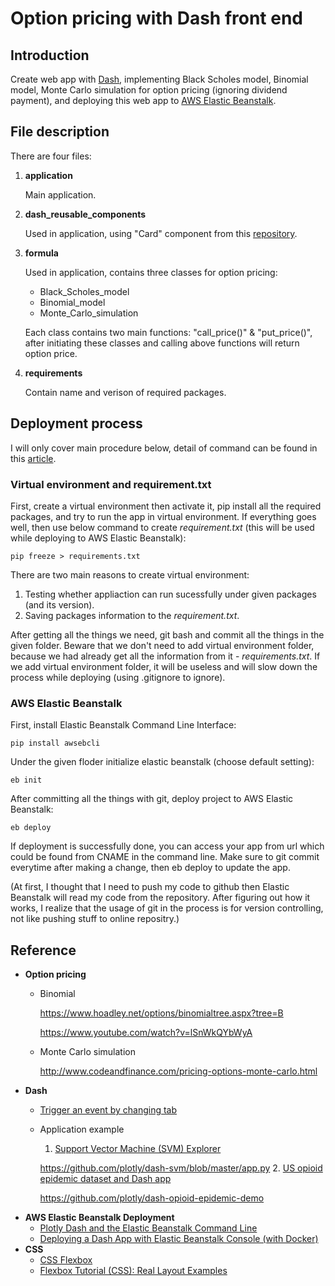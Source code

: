 # Option pricing with Dash front end

## Introduction
Create web app with [Dash](https://dash.plot.ly/), implementing Black Scholes model, Binomial model, Monte Carlo simulation for option pricing (ignoring dividend payment), and deploying this web app to [AWS Elastic Beanstalk](https://aws.amazon.com/tw/elasticbeanstalk/).

## File description
There are four files:
1. **application**

   Main application.
2. **dash_reusable_components**

   Used in application, using "Card" component from this [repository](https://github.com/plotly/dash-svm/blob/master/utils/dash_reusable_components.py).
3. **formula**

   Used in application, contains three classes for option pricing:
   * Black_Scholes_model
   * Binomial_model
   * Monte_Carlo_simulation
   
   Each class contains two main functions: "call_price()" & "put_price()", after initiating these classes and calling above functions will return option price. 
4. **requirements**

   Contain name and verison of required packages.
   
## Deployment process
I will only cover main procedure below, detail of command can be found in this [article](https://medium.com/@austinlasseter/plotly-dash-and-the-elastic-beanstalk-command-line-89fb6b67bb79).
### Virtual environment and requirement.txt
First, create a virtual environment then activate it, pip install all the required packages, and try to run the app in virtual environment. If everything goes well, then use below command to create *requirement.txt* (this will be used while deploying to AWS Elastic Beanstalk):
```
pip freeze > requirements.txt
```
There are two main reasons to create virtual environment:
1. Testing whether appliaction can run sucessfully under given packages (and its version).
2. Saving packages information to the *requirement.txt*.

After getting all the things we need, git bash and commit all the things in the given folder. Beware that we don't need to add virtual environment folder, because we had already get all the information from it - *requirements.txt*. If we add virtual environment folder, it will be useless and will slow down the process while deploying (using .gitignore to ignore).

### AWS Elastic Beanstalk
First, install Elastic Beanstalk Command Line Interface:
```
pip install awsebcli
```
Under the given floder initialize elastic beanstalk (choose default setting):
```
eb init
```
After committing all the things with git, deploy project to AWS Elastic Beanstalk:
```
eb deploy
```
If deployment is successfully done, you can access your app from url which could be found from CNAME in the command line. Make sure to git commit everytime after making a change, then eb deploy to update the app.

(At first, I thought that I need to push my code to github then Elastic Beanstalk will read my code from the repository. After figuring out how it works, I realize that the usage of git in the process is for version controlling, not like pushing stuff to online repositry.)

## Reference
* **Option pricing**
  * Binomial

    https://www.hoadley.net/options/binomialtree.aspx?tree=B
     
    https://www.youtube.com/watch?v=lSnWkQYbWyA
  * Monte Carlo simulation

    http://www.codeandfinance.com/pricing-options-monte-carlo.html
* **Dash**
  * [Trigger an event by changing tab](https://community.plot.ly/t/trigger-an-event-by-changing-tab/5987)
  * Application example
    1. [Support Vector Machine (SVM) Explorer](https://github.com/plotly/dash-svm)

      https://github.com/plotly/dash-svm/blob/master/app.py
    2. [US opioid epidemic dataset and Dash app](https://opioid-epidemic.herokuapp.com/)
    
      https://github.com/plotly/dash-opioid-epidemic-demo
* **AWS Elastic Beanstalk Deployment**
  * [Plotly Dash and the Elastic Beanstalk Command Line](https://medium.com/@austinlasseter/plotly-dash-and-the-elastic-beanstalk-command-line-89fb6b67bb79)
  * [Deploying a Dash App with Elastic Beanstalk Console (with Docker)](https://medium.com/@austinlasseter/deploying-a-dash-app-with-elastic-beanstalk-console-27a834ebe91d)
* **CSS**
  * [CSS Flexbox](https://www.w3schools.com/css/css3_flexbox.asp)
  * [Flexbox Tutorial (CSS): Real Layout Examples](https://www.youtube.com/watch?v=k32voqQhODc)